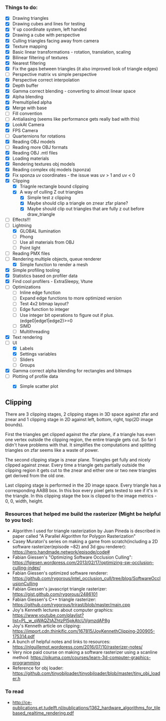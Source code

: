 

### Things to do:

- [x] Drawing triangles
- [x] Drawing cubes and lines for testing
- [x] Y up coordinate system, left handed
- [x] Drawing a cube with perspective
- [x] Culling triangles facing away from camera
- [x] Texture mapping
- [x] Basic linear transformations - rotation, translation, scaling
- [x] Bilinear filtering of textures
- [x] Nearest filtering
- [x] Fix the gaps between triangles (it also improved look of triangle edges)
- [ ] Perspective matrix vs simple perspective
- [x] Perspective correct interpolation
- [x] Depth buffer
- [x] Gamma correct blending - converting to almost linear space
- [x] Alpha blending
- [x] Premultiplied alpha
- [x] Merge with base
- [ ] Fill convention
- [ ] Antialiasing (seems like performance gets really bad with this)
- [x] LookAt Camera
- [x] FPS Camera
- [ ] Quarternions for rotations
- [x] Reading OBJ models
- [ ] Reading more OBJ formats
- [x] Reading OBJ .mtl files
- [x] Loading materials
- [x] Rendering textures obj models
- [x] Reading complex obj models (sponza)
- [x] Fix sponza uv coordinates - the issue was uv > 1 and uv < 0
- [x] Clipping
  - [x] Triagnle rectangle bound clipping
  - [x] A way of culling Z out triangles
    - [x] Simple test z clipping
    - [x] Maybe should clip a triangle on znear zfar plane?
    - [x] Maybe should clip out triangles that are fully z out before draw_triangle
- [ ] Effects!!!
- [ ] Lightning
  - [x] GLOBAL Ilumination
  - [ ] Phong
  - [ ] Use all materials from OBJ
  - [ ] Point light
- [ ] Reading PMX files
- [ ] Rendering multiple objects, queue renderer
  - [x] Simple function to render a mesh
- [x] Simple profiling tooling
- [x] Statistics based on profiler data
- [x] Find cool profilers - ExtraSleepy, Vtune
- [ ] Optimizations
  - [ ] Inline edge function
  - [ ] Expand edge functions to more optimized version
  - [ ] Test 4x2 bitmap layout?
  - [ ] Edge function to integer
  - [ ] Use integer bit operations to figure out if plus. (edge0|edge1|edge2)>=0
  - [ ] SIMD
  - [ ] Multithreading

- [x] Text rendering
- [ ] UI
  - [x] Labels
  - [x] Settings variables
  - [ ] Sliders
  - [ ] Groups
- [x] Gamma correct alpha blending for rectangles and bitmaps
- [ ] Plotting of profile data
   - [x] Simple scatter plot


## Clipping

There are 3 clipping stages, 2 clipping stages in 3D space against zfar and znear and 1 clipping
stage in 2D against left, bottom, right, top(2D image bounds).

First the triangles get clipped against the zfar plane,
if a triangle has even one vertex outside the clipping region, the entire triangle gets cut.
So far I didn't have problems with that. It simplifies the computations and splitting triangles
on zfar seems like a waste of power.

The second clipping stage is znear plane. Triangles get fully and nicely clipped against znear.
Every time a triangle gets partially outside the clipping region it gets cut to the znear and
either one or two new triangles get derived from the old one.

Last clipping stage is performed in the 2D image space. Every triangle has a corresponding AABB
box. In this box every pixel gets tested to see if it's in the triangle. In this clipping stage
the box is clipped to the image metrics - 0, 0, width, height.



### Resources that helped me build the rasterizer (Might be helpful to you too):

* Algorithm I used for triangle rasterization by Juan Pineda is described in paper called "A Parallel Algorithm for Polygon Rasterization"
* Casey Muratori's series on making a game from scratch(including a 2D software rasterizer(episode ~82) and 3d gpu renderer): https://hero.handmade.network/episode/code#
* Fabian Giessen's "Optimizing Software Occlusion Culling": https://fgiesen.wordpress.com/2013/02/17/optimizing-sw-occlusion-culling-index/
* Fabian Giessen's optimized software renderer: https://github.com/rygorous/intel_occlusion_cull/tree/blog/SoftwareOcclusionCulling
* Fabian Giessen's javascript triangle rasterizer: https://gist.github.com/rygorous/2486101
* Fabian Giessen's C++ triangle rasterizer: https://github.com/rygorous/trirast/blob/master/main.cpp
* Joy's Kenneth lectures about computer graphics: https://www.youtube.com/playlist?list=PL_w_qWAQZtAZhtzPI5pkAtcUVgmzdAP8g
* Joy's Kenneth article on clipping: https://import.cdn.thinkific.com/167815/JoyKennethClipping-200905-175314.pdf
* A bunch of helpful notes and links to resources: https://nlguillemot.wordpress.com/2016/07/10/rasterizer-notes/
* Very nice paid course on making a software rasterizer using a scanline method: https://pikuma.com/courses/learn-3d-computer-graphics-programming
* Reference for obj loader: https://github.com/tinyobjloader/tinyobjloader/blob/master/tiny_obj_loader.h

### To read

* http://ce-publications.et.tudelft.nl/publications/1362_hardware_algorithms_for_tilebased_realtime_rendering.pdf

